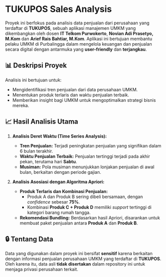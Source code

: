 # TUKUPOS Sales Analysis

Proyek ini berfokus pada analisis data penjualan dari perusahaan yang terdaftar di **TUKUPOS**, sebuah aplikasi manajemen UMKM yang dikembangkan oleh dosen **IT Telkom Purwokerto**, **Novian Adi Prasetyo, M.Kom** dan **Arief Rais Bahtiar, M.Kom**. Aplikasi ini bertujuan membantu pelaku UMKM di Purbalingga dalam mengelola keuangan dan penjualan secara digital dengan antarmuka yang **user-friendly** dan **terjangkau**.

## 📊 Deskripsi Proyek

Analisis ini bertujuan untuk:
- Mengidentifikasi tren penjualan dari data perusahaan UMKM.
- Menentukan produk terlaris dan waktu penjualan terbaik.
- Memberikan insight bagi UMKM untuk mengoptimalkan strategi bisnis mereka.

## 📈 Hasil Analisis Utama

1. **Analisis Deret Waktu (Time Series Analysis):**  
   - **Tren Penjualan:** Terjadi peningkatan penjualan yang signifikan dalam 6 bulan terakhir.
   - **Waktu Penjualan Terbaik:** Penjualan tertinggi terjadi pada akhir pekan, terutama hari **Sabtu**.
   - **Musiman:** Pola musiman menunjukkan lonjakan penjualan di awal bulan, berkaitan dengan periode gajian.

2. **Analisis Asosiasi dengan Algoritma Apriori:**  
   - **Produk Terlaris dan Kombinasi Penjualan:**  
     - Produk A dan Produk B sering dibeli bersamaan, dengan *confidence* sebesar **75%**.
     - Kombinasi **Produk C + Produk D** memiliki *support* tertinggi di kategori barang rumah tangga.
   - **Rekomendasi Bundling:** Berdasarkan hasil Apriori, disarankan untuk membuat paket penjualan antara **Produk A** dan **Produk B**.
  
## 🔒 Tentang Data
Data yang digunakan dalam proyek ini bersifat **sensitif** karena berkaitan dengan informasi penjualan perusahaan UMKM yang terdaftar di **TUKUPOS**. Oleh karena itu, data asli **tidak disertakan** dalam repository ini untuk menjaga privasi perusahaan terkait.

